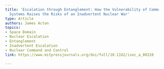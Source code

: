 ```yaml
---
title: 'Escalation through Entanglement: How the Vulnerability of Command-and-Control
  Systems Raises the Risks of an Inadvertent Nuclear War'
type: Article
authors: James Acton
topics:
- Space Domain
- Nuclear Escalation
- Entanglement
- Inadvertent Escalation
- Nuclear Command and Control
link: https://www.mitpressjournals.org/doi/full/10.1162/isec_a_00320

---
```

